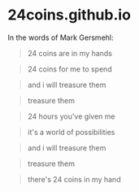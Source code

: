 # 24coins.github.io
In the words of Mark Gersmehl:

>24 coins are in my hands

>24 coins for me to spend

>and i will treasure them

>treasure them

>24 hours you've given me

>it's a world of possibilities

>and i will treasure them

>treasure them

>there's 24 coins in my hand

